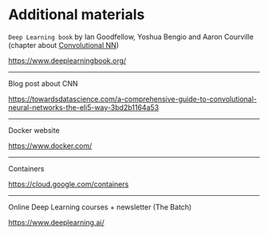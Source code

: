 # Additional materials

`Deep Learning book` by Ian Goodfellow, Yoshua Bengio and Aaron Courville (chapter about [Convolutional NN](https://www.deeplearningbook.org/contents/convnets.html))

https://www.deeplearningbook.org/

---

Blog post about CNN

https://towardsdatascience.com/a-comprehensive-guide-to-convolutional-neural-networks-the-eli5-way-3bd2b1164a53

---

Docker website

https://www.docker.com/

---
Containers

https://cloud.google.com/containers

---
Online Deep Learning courses + newsletter (The Batch)

https://www.deeplearning.ai/